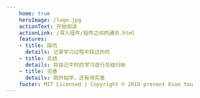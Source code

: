 ```yaml
---
    home: true
    heroImage: /logo.jpg
    actionText: 开始阅读
    actionLink: /深入组件/组件之间的通讯.html
    features:
    - title: 踩坑
      details: 记录学习过程中踩过的坑
    - title: 总结
      details: 将自己平时的学习进行总结归纳
    - title: 完善
      details: 刚开始学，还有待完善
    footer: MIT Licensed | Copyright © 2018-present Evan You
---
```

